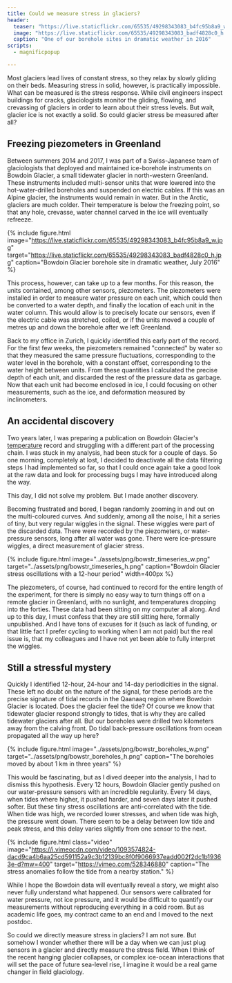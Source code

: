 ```yaml
---
title: Could we measure stress in glaciers?
header:
  teaser: "https://live.staticflickr.com/65535/49298343083_b4fc95b8a9_w.jpg"
  image: "https://live.staticflickr.com/65535/49298343083_badf4828c0_h.jpg"
  caption: "One of our borehole sites in dramatic weather in 2016"
scripts:
  - magnificpopup

---
```


Most glaciers lead lives of constant stress, so they relax by slowly gliding on
their beds. Measuring stress in solid, however, is practically impossible. What
can be measured is the stress response. While civil engineers inspect buildings
for cracks, glaciologists monitor the gliding, flowing, and crevassing of
glaciers in order to learn about their stress levels. But wait, glacier ice is
not exactly a solid. So could glacier stress be measured after all?

## Freezing piezometers in Greenland

Between summers 2014 and 2017, I was part of a Swiss-Japanese team of
glaciologists that deployed and maintained ice-borehole instruments on Bowdoin
Glacier, a small tidewater glacier in north-western Greenland. These
instruments included multi-sensor units that were lowered into the
hot-water-drilled boreholes and suspended on electric cables. If this was an
Alpine glacier, the instruments would remain in water. But in the Arctic,
glaciers are much colder. Their temperature is below the freezing point, so
that any hole, crevasse, water channel carved in the ice will eventually
refreeze.

{% include figure.html
  image="https://live.staticflickr.com/65535/49298343083_b4fc95b8a9_w.jpg"
  target="https://live.staticflickr.com/65535/49298343083_badf4828c0_h.jpg"
  caption="Bowdoin Glacier borehole site in dramatic weather, July 2016" %}

This process, however, can take up to a few months. For this reason, the units
contained, among other sensors, piezometers. The piezometers were installed in
order to measure water pressure on each unit, which could then be converted to
a water depth, and finally the location of each unit in the water column. This
would allow is to precisely locate our sensors, even if the electric cable was
stretched, coiled, or if the units moved a couple of metres up and down the
borehole after we left Greenland.

Back to my office in Zurich, I quickly identified this early part of the
record. For the first few weeks, the piezometers remained "connected" by water
so that they measured the same pressure fluctuations, corresponding to the
water level in the borehole, with a constant offset, corresponding to the water
height between units. From these quantities I calculated the precise depth of
each unit, and discarded the rest of the pressure data as garbage. Now that
each unit had become enclosed in ice, I could focusing on other measurements,
such as the ice, and deformation measured by inclinometers.

## An accidental discovery

Two years later, I was preparing a publication on Bowdoin Glacier's
[temperature](https://doi.org/10.3389/feart.2020.00065)
record and struggling with a different part of the processing chain. I was
stuck in my analysis, had been stuck for a couple of days. So one morning,
completely at lost, I decided to deactivate all the data filtering steps I had
implemented so far, so that I could once again take a good look at the raw data
and look for processing bugs I may have introduced along the way.

This day, I did not solve my problem. But I made another discovery.

Becoming frustrated and bored, I began randomly zooming in and out on the
multi-coloured curves. And suddenly, among all the noise, I hit a series of
tiny, but very regular wiggles in the signal. These wiggles were part of the
discarded data. There were recorded by the piezometers, or water-pressure
sensors, long after all water was gone. There were ice-pressure wiggles, a
direct measurement of glacier stress.

{% include figure.html
   image="../assets/png/bowstr_timeseries_w.png"
   target="../assets/png/bowstr_timeseries_h.png"
   caption="Bowdoin Glacier stress oscillations with a 12-hour period"
   width=400px %}

The piezometers, of course, had continued to record for the entire length of
the experiment, for there is simply no easy way to turn things off on a remote
glacier in Greenland, with no sunlight, and temperatures dropping into the
forties. These data had been sitting on my computer all along. And up to this
day, I must confess that they are still sitting here, formally unpublished. And
I have tons of excuses for it (such as lack of funding, or that little fact I
prefer cycling to working when I am not paid) but the real issue is, that my
colleagues and I have not yet been able to fully interpret the wiggles.

## Still a stressful mystery

Quickly I identified 12-hour, 24-hour and 14-day periodicities in the signal.
These left no doubt on the nature of the signal, for these periods are the
precise signature of tidal records in the Qaanaaq region where Bowdoin Glacier
is located. Does the glacier feel the tide? Of course we know that tidewater
glacier respond strongly to tides, that is why they are called tidewater
glaciers after all. But our boreholes were drilled two kilometers away from the
calving front. Do tidal back-pressure oscillations from ocean propagated all
the way up here?

{% include figure.html
   image="../assets/png/bowstr_boreholes_w.png"
   target="../assets/png/bowstr_boreholes_h.png"
   caption="The boreholes moved by about 1 km in three years" %}

This would be fascinating, but as I dived deeper into the analysis, I had to
dismiss this hypothesis. Every 12 hours, Bowdoin Glacier gently pushed on
our water-pressure sensors with an incredible regularity. Every 14 days, when
tides where higher, it pushed harder, and seven days later it pushed softer.
But these tiny stress oscillations are anti-correlated with the tide. When tide
was high, we recorded lower stresses, and when tide was high, the pressure went
down. There seem to be a delay between low tide and peak stress, and this delay
varies slightly from one sensor to the next.

{% include figure.html class="video"
   image="https://i.vimeocdn.com/video/1093574824-dacd9ca4b6aa25cd591152a9c3b12139bc8f0f9066937eadd002f2dc1b19363e-d?mw=400"
   target="https://vimeo.com/528346880"
   caption="The stress anomalies follow the tide from a nearby station." %}

While I hope the Bowdoin data will eventually reveal a story, we might also
never fully understand what happened. Our sensors were calibrated for water
pressure, not ice pressure, and it would be difficult to quantify our
measurements without reproducing everything in a cold room. But as academic
life goes, my contract came to an end and I moved to the next postdoc.

So could we directly measure stress in glaciers? I am not sure. But somehow I
wonder whether there will be a day when we can just plug sensors in a glacier
and directly measure the stress field. When I think of the recent hanging
glacier collapses, or complex ice-ocean interactions that will set the pace of
future sea-level rise, I imagine it would be a real game changer in field
glaciology.
